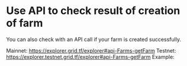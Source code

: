 # Use API to check result of creation of farm
You can also check with an API call if your farm is created successfully.

Mainnet: https://explorer.grid.tf/explorer#api-Farms-getFarm
Testnet: https://explorer.testnet.grid.tf/explorer#api-Farms-getFarm
Example:
 
